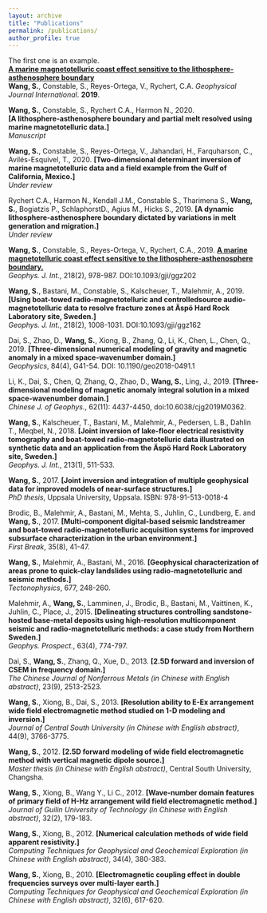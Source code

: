 ```yaml
---
layout: archive
title: "Publications" 
permalink: /publications/ 
author_profile: true
---
```


The first one is an example.
<br>
<b>[A marine magnetotelluric coast effect sensitive to the lithosphere-asthenosphere boundary](https://academic.oup.com/gji/article-abstract/218/2/978/5485642)</b> <br> 
<b>Wang, S.</b>, Constable, S., Reyes-Ortega, V., Rychert, C.A.
<i>Geophysical Journal International</i>. <b>2019</b>.

<b>Wang, S.</b>, Constable, S., Rychert C.A., Harmon N., 2020. <br> <b>[A lithosphere-asthenosphere boundary and partial melt resolved using marine magnetotelluric data.]</b> <br>  <i>Manuscript</i> 

<b>Wang, S.</b>, Constable, S., Reyes-Ortega, V., Jahandari, H., Farquharson, C., Avilés-Esquivel, T., 2020. <b>[Two-dimensional determinant inversion of marine magnetotelluric data and a field example from the Gulf of California, Mexico.]</b> <br>  <i>Under review</i>

Rychert C.A., Harmon N., Kendall J.M., Constable S., Tharimena S., <b>Wang, S.</b>, Bogiatzis P., SchlaphorstD., Agius M., Hicks S., 2019. <b>[A dynamic lithosphere-asthenosphere boundary dictated by variations in melt generation and migration.]</b> <br>  <i>Under review</i> 

<b>Wang, S.</b>, Constable, S., Reyes-Ortega, V., Rychert, C.A., 2019. <b>[A marine magnetotelluric coast effect sensitive to the lithosphere-asthenosphere boundary.](https://academic.oup.com/gji/article-abstract/218/2/978/5485642) </b> <br> <i>Geophys. J. Int.</i>, 218(2), 978-987. DOI:10.1093/gji/ggz202

<b>Wang, S.</b>, Bastani, M., Constable, S., Kalscheuer, T., Malehmir, A., 2019. <b>[Using boat-towed radio-magnetotelluric and controlledsource audio-magnetotelluric data to resolve fracture zones at Äspö Hard Rock Laboratory site, Sweden.]</b> <br>  <i>Geophys. J. Int.</i>, 218(2), 1008-1031. DOI:10.1093/gji/ggz162

Dai, S., Zhao, D., <b>Wang, S.</b>, Xiong, B., Zhang, Q., Li, K., Chen, L., Chen, Q., 2019. <b>[Three-dimensional numerical modeling of gravity and magnetic anomaly in a mixed space-wavenumber domain.]</b> <br>  <i>Geophysics</i>, 84(4), G41-54. DOI: 10.1190/geo2018-0491.1

Li, K., Dai, S., Chen, Q, Zhang, Q., Zhao, D., <b>Wang, S.</b>, Ling, J., 2019. <b>[Three-dimensional modeling of magnetic anomaly integral solution in a mixed space-wavenumber domain.] </b> <br> <i>Chinese J. of Geophys.</i>, 62(11): 4437-4450, doi:10.6038/cjg2019M0362. 

<b>Wang, S.</b>, Kalscheuer, T., Bastani, M., Malehmir, A., Pedersen, L.B., Dahlin T., Meqbel, N., 2018. <b>[Joint inversion of lake-floor electrical resistivity tomography and boat-towed radio-magnetotelluric data illustrated on synthetic data and an application from the Äspö Hard Rock Laboratory site, Sweden.]</b> <br>  <i>Geophys. J. Int.</i>, 213(1), 511-533.

<b>Wang, S.</b>, 2017. <b>[Joint inversion and integration of multiple geophysical data for improved models of near-surface structures.]</b> <br>  <i>PhD thesis</i>, Uppsala University, Uppsala. ISBN: 978-91-513-0018-4 

Brodic, B., Malehmir, A., Bastani, M., Mehta, S., Juhlin, C., Lundberg, E. and <b>Wang, S.</b>, 2017. <b>[Multi-component digital-based seismic landstreamer and boat-towed radio-magnetotelluric acquisition systems for improved subsurface characterization in the urban environment.] </b> <br> <i>First Break</i>, 35(8), 41-47.

<b>Wang, S.</b>, Malehmir, A., Bastani, M., 2016. <b>[Geophysical characterization of areas prone to quick-clay landslides using radio-magnetotelluric and seismic methods.]</b> <br> <i>Tectonophysics</i>, 677, 248-260.

Malehmir, A., <b>Wang, S.</b>, Lamminen, J., Brodic, B., Bastani, M., Vaittinen, K., Juhlin, C., Place, J., 2015. <b>[Delineating structures controlling sandstone-hosted base-metal deposits using high-resolution multicomponent seismic and radio-magnetotelluric methods: a case study from Northern Sweden.]</b> <br> <i>Geophys. Prospect.</i>, 63(4), 774-797.

Dai, S., <b>Wang, S.</b>, Zhang, Q., Xue, D., 2013. <b>[2.5D forward and inversion of CSEM in frequency domain.] </b> <br> <i>The Chinese Journal of Nonferrous Metals (in Chinese with English abstract)</i>, 23(9), 2513-2523.

<b>Wang, S.</b>, Xiong, B., Dai, S., 2013. <b>[Resolution ability to E-Ex arrangement wide field electromagnetic method studied on 1-D modeling and inversion.] </b> <br> <i>Journal of Central South University (in Chinese with English abstract)</i>, 44(9), 3766-3775.

<b>Wang, S.</b>, 2012. <b>[2.5D forward modeling of wide field electromagnetic method with vertical magnetic dipole source.]</b> <br>  <i>Master thesis (in Chinese with English abstract)</i>, Central South University, Changsha.

<b>Wang, S.</b>, Xiong, B., Wang Y., Li C., 2012. <b>[Wave-number domain features of primary field of H-Hz arrangement wild field electromagnetic method.] </b> <br> <i>Journal of Guilin University of Technology (in Chinese with English abstract)</i>, 32(2), 179-183.

<b>Wang, S.</b>, Xiong, B., 2012. <b>[Numerical calculation methods of wide field apparent resistivity.] </b> <br> <i>Computing Techniques for Geophysical and Geochemical Exploration (in Chinese with English abstract)</i>, 34(4), 380-383.

<b>Wang, S.</b>, Xiong, B., 2010. <b>[Electromagnetic coupling effect in double frequencies surveys over multi-layer earth.]</b> <br>  <i>Computing Techniques for Geophysical and Geochemical Exploration (in Chinese with English abstract)</i>, 32(6), 617-620.

